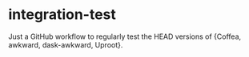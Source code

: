 # integration-test
Just a GitHub workflow to regularly test the HEAD versions of {Coffea, awkward, dask-awkward, Uproot}.
